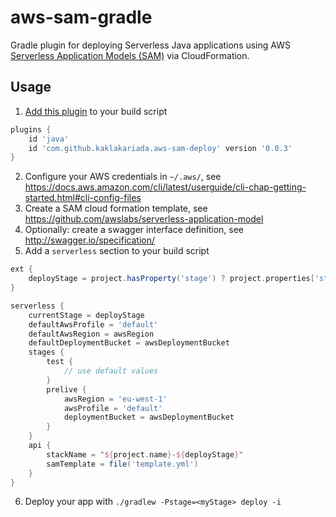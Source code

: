 # aws-sam-gradle
Gradle plugin for deploying Serverless Java applications using AWS [Serverless Application Models (SAM)](https://github.com/awslabs/serverless-application-model) via CloudFormation.

## Usage

1. [Add this plugin](https://plugins.gradle.org/plugin/com.github.kaklakariada.aws-sam-deploy) to your build script
```gradle
plugins {
    id 'java'
    id 'com.github.kaklakariada.aws-sam-deploy' version '0.0.3'
}
```
2. Configure your AWS credentials in `~/.aws/`, see https://docs.aws.amazon.com/cli/latest/userguide/cli-chap-getting-started.html#cli-config-files
3. Create a SAM cloud formation template, see https://github.com/awslabs/serverless-application-model
4. Optionally: create a swagger interface definition, see http://swagger.io/specification/
5. Add a `serverless` section to your build script
```gradle
ext {
    deployStage = project.hasProperty('stage') ? project.properties['stage'] : 'test'
}

serverless {
    currentStage = deployStage
    defaultAwsProfile = 'default'
    defaultAwsRegion = awsRegion
    defaultDeploymentBucket = awsDeploymentBucket
    stages {
        test {
            // use default values
        }
        prelive {
            awsRegion = 'eu-west-1'
            awsProfile = 'default'
            deploymentBucket = awsDeploymentBucket
        }
    }
    api {
        stackName = "${project.name}-${deployStage}"
        samTemplate = file('template.yml')
    }
}
```
6. Deploy your app with `./gradlew -Pstage=<myStage> deploy -i`
